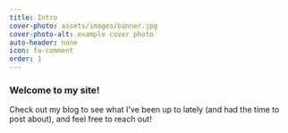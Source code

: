 ```yaml
---
title: Intro
cover-photo: assets/images/banner.jpg
cover-photo-alt: example cover photo
auto-header: none
icon: fa-comment
order: 1
---
```

### Welcome to my site!
Check out my blog to see what I've been up to lately (and had the time to post about), and feel free to reach out!

<!-- 
<footer>
  <a href="#portfolio" class="button scrolly">Magna Aliquam</a>
</footer>
 -->